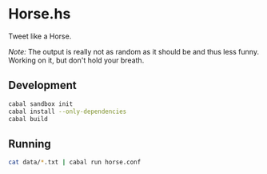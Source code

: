 Horse.hs
========

Tweet like a Horse.

*Note:* The output is really not as random as it should be and thus less funny.
Working on it, but don't hold your breath.

Development
-----------

```bash
cabal sandbox init
cabal install --only-dependencies
cabal build
```

Running
-------

```bash
cat data/*.txt | cabal run horse.conf
```
